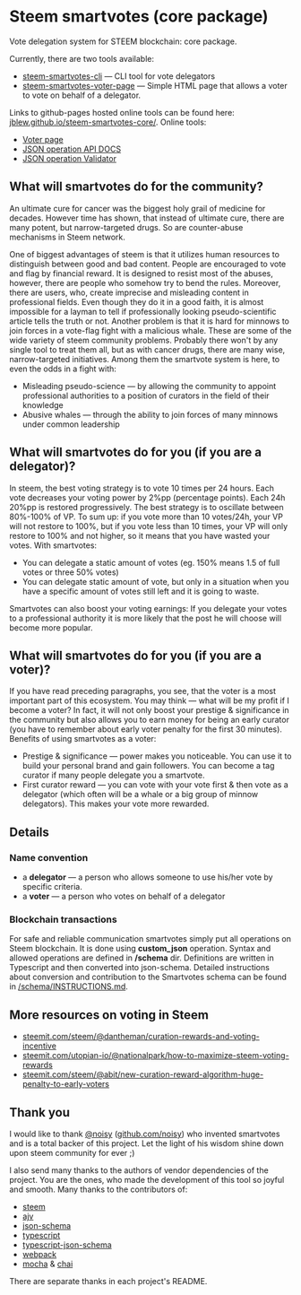 # Steem smartvotes (core package)
Vote delegation system for STEEM blockchain: core package.

Currently, there are two tools available:

- [steem-smartvotes-cli](https://github.com/Jblew/steem-smartvotes-cli) — CLI tool for vote delegators
- [steem-smartvotes-voter-page](https://github.com/Jblew/steem-smartvotes-voter-page) — Simple HTML page that allows a voter to vote on behalf of a delegator. 


Links to github-pages hosted online tools can be found here: [jblew.github.io/steem-smartvotes-core/](http://jblew.github.io/steem-smartvotes-core/). Online tools:

- [Voter page](https://jblew.github.io/steem-smartvotes-voter-page)
- [JSON operation API DOCS](https://jblew.github.io/steem-smartvotes-core/schema/docs/index.html)
- [JSON operation Validator](https://jblew.github.io/steem-smartvotes-core/schema/validator/validator.html)

## What will smartvotes do for the community?

An ultimate cure for cancer was the biggest holy grail of medicine for decades. However time has shown, that instead of ultimate cure, there are many potent, but narrow-targeted drugs. So are counter-abuse mechanisms in Steem network. 

One of biggest advantages of steem is that it utilizes human resources to distinguish between good and bad content. People are encouraged to vote and flag by financial reward. It is designed to resist most of the abuses, however, there are people who somehow try to bend the rules. Moreover, there are users, who, create imprecise and misleading content in professional fields. Even though they do it in a good faith, it is almost impossible for a layman to tell if professionally looking pseudo-scientific article tells the truth or not. Another problem is that it is hard for minnows to join forces in a vote-flag fight with a malicious whale. These are some of the wide variety of steem community problems. Probably there won't by any single tool to treat them all, but as with cancer drugs, there are many wise, narrow-targeted initiatives. Among them the smartvote system is here, to even the odds in a fight with:

- Misleading pseudo-science — by allowing the community to appoint professional authorities to a position of curators in the field of their knowledge
- Abusive whales — through the ability to join forces of many minnows under common leadership




## What will smartvotes do for you (if you are a delegator)?

In steem, the best voting strategy is to vote 10 times per 24 hours. Each vote decreases your voting power by 2%pp (percentage points). Each 24h 20%pp is restored progressively. The best strategy is to oscillate between 80%-100% of VP. To sum up: if you vote more than 10 votes/24h, your VP will not restore to 100%, but if you vote less than 10 times, your VP will only restore to 100% and not higher, so it means that you have wasted your votes. With smartvotes:

- You can delegate a static amount of votes (eg. 150% means 1.5 of full votes or three 50% votes)
- You can delegate static amount of vote, but only in a situation when you have a specific amount of votes still left and it is going to waste.

Smartvotes can also boost your voting earnings: If you delegate your votes to a professional authority it is more likely that the post he will choose will become more popular.



## What will smartvotes do for you (if you are a voter)?

If you have read preceding paragraphs, you see, that the voter is a most important part of this ecosystem. You may think — what will be my profit if I become a voter? In fact, it will not only boost your prestige & significance in the community but also allows you to earn money for being an early curator (you have to remember about early voter penalty for the first 30 minutes). Benefits of using smartvotes as a voter:

- Prestige & significance — power makes you noticeable. You can use it to build your personal brand and gain followers. You can become a tag curator if many people delegate you a smartvote.
- First curator reward — you can vote with your vote first & then vote as a delegator (which often will be a whale or a big group of minnow delegators). This makes your vote more rewarded.



## Details

### Name convention

- a **delegator** — a person who allows someone to use his/her vote by specific criteria.
- a **voter** — a person who votes on behalf of a delegator



### Blockchain transactions

For safe and reliable communication smartvotes simply put all operations on Steem blockchain. It is done using **custom_json** operation. Syntax and allowed operations are defined in **/schema** dir. Definitions are written in Typescript and then converted into json-schema. Detailed instructions about conversion and contribution to the Smartvotes schema can be found in [/schema/INSTRUCTIONS.md](schema/INSTRUCTIONS.md).



## More resources on voting in Steem

- [steemit.com/steem/@dantheman/curation-rewards-and-voting-incentive](https://steemit.com/steem/@dantheman/curation-rewards-and-voting-incentive)
- [steemit.com/utopian-io/@nationalpark/how-to-maximize-steem-voting-rewards](https://steemit.com/utopian-io/@nationalpark/how-to-maximize-steem-voting-rewards)
- [steemit.com/steem/@abit/new-curation-reward-algorithm-huge-penalty-to-early-voters](https://steemit.com/steem/@abit/new-curation-reward-algorithm-huge-penalty-to-early-voters)




## Thank you

I would like to thank [@noisy](https://steemit.com/@noisy) ([github.com/noisy](https://github.com/noisy)) who invented smartvotes  and is a total backer of this project. Let the light of his wisdom shine down upon steem community for ever ;)

I also send many thanks to the authors of vendor dependencies of the project. You are the ones, who made the development of this tool so joyful and smooth. Many thanks to the contributors of:

 - [steem](https://github.com/steemit/steem)
 - [ajv](https://github.com/epoberezkin/ajv)
 - [json-schema](http://json-schema.org/)
 - [typescript](https://github.com/Microsoft/TypeScript)
 - [typescript-json-schema](https://github.com/YousefED/typescript-json-schema)
 - [webpack](https://webpack.js.org/)
 - [mocha](https://mochajs.org/) & [chai](http://www.chaijs.com/)

There are separate thanks in each project's README.

